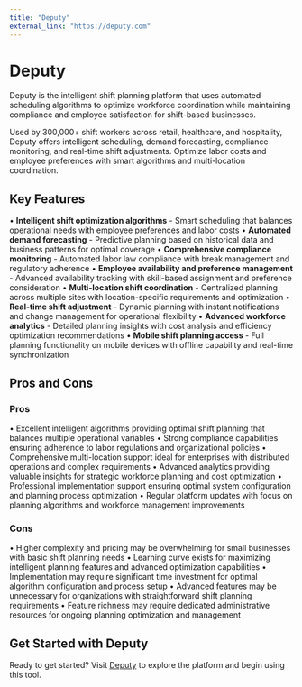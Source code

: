 ```yaml
---
title: "Deputy"
external_link: "https://deputy.com"
---
```


# Deputy

Deputy is the intelligent shift planning platform that uses automated scheduling algorithms to optimize workforce coordination while maintaining compliance and employee satisfaction for shift-based businesses.

Used by 300,000+ shift workers across retail, healthcare, and hospitality, Deputy offers intelligent scheduling, demand forecasting, compliance monitoring, and real-time shift adjustments. Optimize labor costs and employee preferences with smart algorithms and multi-location coordination.

## Key Features

• **Intelligent shift optimization algorithms** - Smart scheduling that balances operational needs with employee preferences and labor costs
• **Automated demand forecasting** - Predictive planning based on historical data and business patterns for optimal coverage
• **Comprehensive compliance monitoring** - Automated labor law compliance with break management and regulatory adherence
• **Employee availability and preference management** - Advanced availability tracking with skill-based assignment and preference consideration
• **Multi-location shift coordination** - Centralized planning across multiple sites with location-specific requirements and optimization
• **Real-time shift adjustment** - Dynamic planning with instant notifications and change management for operational flexibility
• **Advanced workforce analytics** - Detailed planning insights with cost analysis and efficiency optimization recommendations
• **Mobile shift planning access** - Full planning functionality on mobile devices with offline capability and real-time synchronization

## Pros and Cons

### Pros
• Excellent intelligent algorithms providing optimal shift planning that balances multiple operational variables
• Strong compliance capabilities ensuring adherence to labor regulations and organizational policies
• Comprehensive multi-location support ideal for enterprises with distributed operations and complex requirements
• Advanced analytics providing valuable insights for strategic workforce planning and cost optimization
• Professional implementation support ensuring optimal system configuration and planning process optimization
• Regular platform updates with focus on planning algorithms and workforce management improvements

### Cons
• Higher complexity and pricing may be overwhelming for small businesses with basic shift planning needs
• Learning curve exists for maximizing intelligent planning features and advanced optimization capabilities
• Implementation may require significant time investment for optimal algorithm configuration and process setup
• Advanced features may be unnecessary for organizations with straightforward shift planning requirements
• Feature richness may require dedicated administrative resources for ongoing planning optimization and management

## Get Started with Deputy

Ready to get started? Visit [Deputy](https://deputy.com) to explore the platform and begin using this tool.